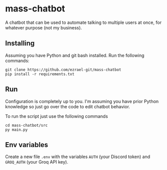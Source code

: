# mass-chatbot
A chatbot that can be used to automate talking to multiple users at once, for whatever purpose (not my business).

## Installing
Assuming you have Python and git bash installed.
Run the following commands:
```
git clone https://github.com/ezrael-git/mass-chatbot
pip install -r requirements.txt
```

## Run
Configuration is completely up to you. I'm assuming you have prior Python knowledge so just go over the code to edit chatbot behavior.

To run the script just use the following commands
```
cd mass-chatbot/src
py main.py
```

## Env variables
Create a new file `.env` with the variables `AUTH` (your Discord token) and `GROQ_AUTH` (your Groq API key).